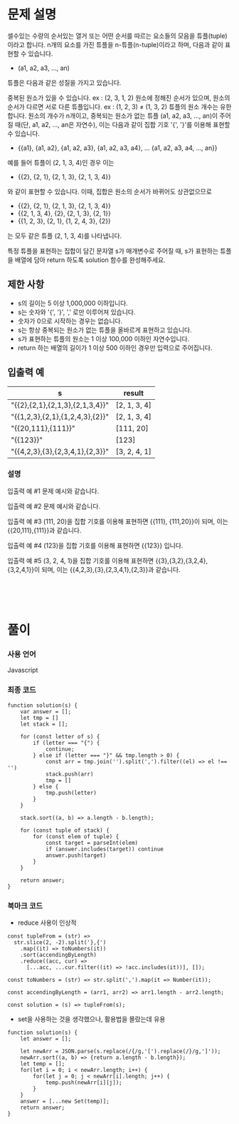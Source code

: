 # 문제 설명

셀수있는 수량의 순서있는 열거 또는 어떤 순서를 따르는 요소들의 모음을 튜플(tuple)이라고 합니다. n개의 요소를 가진 튜플을 n-튜플(n-tuple)이라고 하며, 다음과 같이 표현할 수 있습니다.

- (a1, a2, a3, ..., an)

튜플은 다음과 같은 성질을 가지고 있습니다.

중복된 원소가 있을 수 있습니다. ex : (2, 3, 1, 2)
원소에 정해진 순서가 있으며, 원소의 순서가 다르면 서로 다른 튜플입니다. ex : (1, 2, 3) ≠ (1, 3, 2)
튜플의 원소 개수는 유한합니다.
원소의 개수가 n개이고, 중복되는 원소가 없는 튜플 (a1, a2, a3, ..., an)이 주어질 때(단, a1, a2, ..., an은 자연수), 이는 다음과 같이 집합 기호 '{', '}'를 이용해 표현할 수 있습니다.

- {{a1}, {a1, a2}, {a1, a2, a3}, {a1, a2, a3, a4}, ... {a1, a2, a3, a4, ..., an}}

예를 들어 튜플이 (2, 1, 3, 4)인 경우 이는

- {{2}, {2, 1}, {2, 1, 3}, {2, 1, 3, 4}}

와 같이 표현할 수 있습니다. 이때, 집합은 원소의 순서가 바뀌어도 상관없으므로

- {{2}, {2, 1}, {2, 1, 3}, {2, 1, 3, 4}}
- {{2, 1, 3, 4}, {2}, {2, 1, 3}, {2, 1}}
- {{1, 2, 3}, {2, 1}, {1, 2, 4, 3}, {2}}

는 모두 같은 튜플 (2, 1, 3, 4)를 나타냅니다.

특정 튜플을 표현하는 집합이 담긴 문자열 s가 매개변수로 주어질 때, s가 표현하는 튜플을 배열에 담아 return 하도록 solution 함수를 완성해주세요.

## 제한 사항

- s의 길이는 5 이상 1,000,000 이하입니다.
- s는 숫자와 '{', '}', ',' 로만 이루어져 있습니다.
- 숫자가 0으로 시작하는 경우는 없습니다.
- s는 항상 중복되는 원소가 없는 튜플을 올바르게 표현하고 있습니다.
- s가 표현하는 튜플의 원소는 1 이상 100,000 이하인 자연수입니다.
- return 하는 배열의 길이가 1 이상 500 이하인 경우만 입력으로 주어집니다.

## 입출력 예

|s|result|
|--|--|
|"{{2},{2,1},{2,1,3},{2,1,3,4}}"|[2, 1, 3, 4]|
|"{{1,2,3},{2,1},{1,2,4,3},{2}}"|[2, 1, 3, 4]|
|"{{20,111},{111}}"|[111, 20]|
|"{{123}}"|[123]|
|"{{4,2,3},{3},{2,3,4,1},{2,3}}"|[3, 2, 4, 1]|

### 설명
입출력 예 #1
문제 예시와 같습니다.

입출력 예 #2
문제 예시와 같습니다.

입출력 예 #3
(111, 20)을 집합 기호를 이용해 표현하면 {{111}, {111,20}}이 되며, 이는 {{20,111},{111}}과 같습니다.

입출력 예 #4
(123)을 집합 기호를 이용해 표현하면 {{123}} 입니다.

입출력 예 #5
(3, 2, 4, 1)을 집합 기호를 이용해 표현하면 {{3},{3,2},{3,2,4},{3,2,4,1}}이 되며, 이는 {{4,2,3},{3},{2,3,4,1},{2,3}}과 같습니다.

<br />
<br />
<br />

# 풀이

### 사용 언어

Javascript

### 최종 코드
```
function solution(s) {
    var answer = [];
    let tmp = []
    let stack = [];
    
    for (const letter of s) {
        if (letter === "{") {
            continue;
        } else if (letter === "}" && tmp.length > 0) {
            const arr = tmp.join('').split(',').filter((el) => el !== '')
            stack.push(arr)
            tmp = []
        } else {
            tmp.push(letter)
        }
    }
    
    stack.sort((a, b) => a.length - b.length);
    
    for (const tuple of stack) {
        for (const elem of tuple) {
            const target = parseInt(elem)
            if (answer.includes(target)) continue
            answer.push(target)
        }
    }
    
    return answer;
}
```

### 북마크 코드 
- reduce 사용이 인상적
```
const tupleFrom = (str) =>
  str.slice(2, -2).split('},{')
    .map((it) => toNumbers(it))
    .sort(accendingByLength)
    .reduce((acc, cur) =>
      [...acc, ...cur.filter((it) => !acc.includes(it))], []);

const toNumbers = (str) => str.split(',').map(it => Number(it));

const accendingByLength = (arr1, arr2) => arr1.length - arr2.length;

const solution = (s) => tupleFrom(s);
```

- set을 사용하는 것을 생각했으나, 활용법을 몰랐는데 유용
```
function solution(s) {
    let answer = [];

    let newArr = JSON.parse(s.replace(/{/g,'[').replace(/}/g,']'));
    newArr.sort((a, b) => {return a.length - b.length});
    let temp = [];
    for(let i = 0; i < newArr.length; i++) {
        for(let j = 0; j < newArr[i].length; j++) {
            temp.push(newArr[i][j]);
        }
    }
    answer = [...new Set(temp)];
    return answer;
}

```